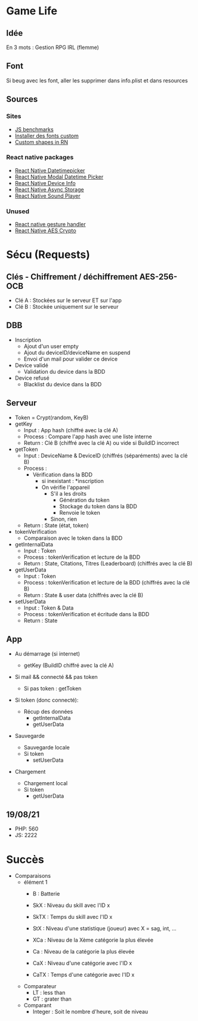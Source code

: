 # Game Life

## Idée
En 3 mots : Gestion RPG IRL
(flemme)

## Font
Si beug avec les font, aller les supprimer dans info.plist et dans resources

## Sources
### Sites
* [JS benchmarks](https://jsben.ch/WqlIl)
* [Installer des fonts custom](https://www.bigbinary.com/learn-react-native/adding-custom-fonts)
* [Custom shapes in RN](https://codedaily.io/tutorials/The-Shapes-of-React-Native)

### React native packages
* [React Native Datetimepicker](https://github.com/react-native-community/react-native-datetimepicker)
* [React Native Modal Datetime Picker](https://github.com/mmazzarolo/react-native-modal-datetime-picker)
* [React Native Device Info](https://github.com/react-native-device-info/react-native-device-info)
* [React Native Async Storage](https://github.com/react-native-async-storage/async-storage)
* [React Native Sound Player](https://www.npmjs.com/package/react-native-sound-player)

### Unused
* [React native gesture handler](https://www.npmjs.com/package/react-native-gesture-handler)
* [React Native AES Crypto](https://www.npmjs.com/package/react-native-aes-crypto)

# Sécu (Requests)
## Clés - Chiffrement / déchiffrement AES-256-OCB
* Clé A : Stockées sur le serveur ET sur l'app
* Clé B : Stockée uniquement sur le serveur
## DBB
* Inscription
    - Ajout d'un user empty
    - Ajout du deviceID/deviceName en suspend
    - Envoi d'un mail pour valider ce device
* Device validé
    - Validation du device dans la BDD
* Device refusé
    - Blacklist du device dans la BDD
## Serveur
* Token = Crypt(random, KeyB)
* getKey
    * Input : App hash (chiffré avec la clé A)
    * Process : Compare l'app hash avec une liste interne
    * Return : Clé B (chiffré avec la clé A) ou vide si BuildID incorrect
* getToken
    * Input : DeviceName & DeviceID (chiffrés (séparéments) avec la clé B)
    * Process :
        - Vérification dans la BDD
            - si inexistant : *inscription
            - On vérifie l'appareil
                - S'il a les droits
                    - Génération du token
                    - Stockage du token dans la BDD
                    - Renvoie le token
                - Sinon, rien
    * Return : State (état, token)
* tokenVerification
    * Comparaison avec le token dans la BDD
* getInternalData
    * Input : Token
    * Process : tokenVerification et lecture de la BDD
    * Return : State, Citations, Titres (Leaderboard) (chiffrés avec la clé B)
* getUserData
    * Input : Token
    * Process : tokenVerification et lecture de la BDD (chiffrés avec la clé B)
    * Return : State & user data (chiffrés avec la clé B)
* setUserData
    * Input : Token & Data
    * Process : tokenVerification et écritude dans la BDD
    * Return : State
## App
* Au démarrage (si internet)
    * getKey (BuildID chiffré avec la clé A)
* Si mail && connecté && pas token
    * Si pas token : getToken
* Si token (donc connecté):
    * Récup des données
        - getInternalData
        - getUserData

* Sauvegarde
    - Sauvegarde locale
    - Si token
        - setUserData

* Chargement
    - Chargement local
    - Si token
        - getUserData

## 19/08/21
* PHP: 560
* JS: 2222

# Succès
* Comparaisons
    * élément 1
        - B : Batterie
        - SkX : Niveau du skill avec l'ID x
        - SkTX : Temps du skill avec l'ID x
        - StX : Niveau d'une statistique (joueur) avec X = sag, int, ...
    
        - XCa : Niveau de la Xème catégorie la plus élevée
        - Ca : Niveau de la catégorie la plus élevée
        - CaX : Niveau d'une catégorie avec l'ID x
        - CaTX : Temps d'une catégorie avec l'ID x
    * Comparateur
        - LT : less than
        - GT : grater than
    * Comparant
        - Integer : Soit le nombre d'heure, soit de niveau